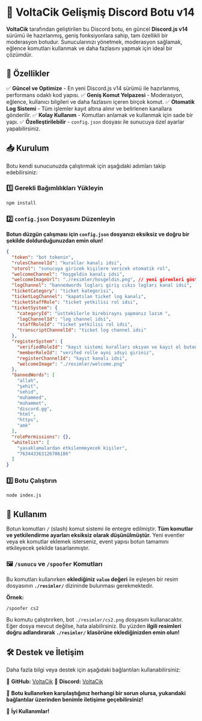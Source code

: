 # 🚀 VoltaCik Gelişmiş Discord Botu v14

**VoltaCik** tarafından geliştirilen bu Discord botu, en güncel **Discord.js v14** sürümü ile hazırlanmış, geniş fonksiyonlara sahip, tam özellikli bir moderasyon botudur. Sunucularınızı yönetmek, moderasyon sağlamak, eğlence komutları kullanmak ve daha fazlasını yapmak için ideal bir çözümdür.

## 🎯 Özellikler

✅ **Güncel ve Optimize** - En yeni Discord.js v14 sürümü ile hazırlanmış, performans odaklı kod yapısı.
✅ **Geniş Komut Yelpazesi** - Moderasyon, eğlence, kullanıcı bilgileri ve daha fazlasını içeren birçok komut.
✅ **Otomatik Log Sistemi** - Tüm işlemler kayıt altına alınır ve belirlenen kanallara gönderilir.
✅ **Kolay Kullanım** - Komutları anlamak ve kullanmak için sade bir yapı.
✅ **Özelleştirilebilir** - `config.json` dosyası ile sunucuya özel ayarlar yapabilirsiniz.

## 📥 Kurulum

Botu kendi sunucunuzda çalıştırmak için aşağıdaki adımları takip edebilirsiniz:

### 1️⃣ Gerekli Bağımlılıkları Yükleyin
```sh
npm install
```

### 2️⃣ `config.json` Dosyasını Düzenleyin
**Botun düzgün çalışması için `config.json` dosyanızı eksiksiz ve doğru bir şekilde doldurduğunuzdan emin olun!**

```json
{
  "token": "bot tokenin",
  "rulesChannelId": "kurallar kanalı idsi",
  "otorol": "sunucuya giricek kişilere vericek otomatik rol",
  "welcomeChannel": "hoşgeldin kanalı idsi",
  "welcomeImageUrl": "./resimler/hosgeldin.png", // yeni girenleri gösterirken altına ekliyeceği resim yolu
  "logChannel": "bannedwords logları giriş cıkıs logları kanal idsi",
  "ticketCategory": "ticket kategorisi",
  "ticketLogChannel": "kapatılan ticket log kanalı",
  "ticketStaffRole": "ticket yetkilisi rol idsi",
  "ticketSystem": {
    "categoryId": "üsttekilerle birebiraynı yapmanız lazım ",
    "logChannelId": "log channel idsi",
    "staffRoleId": "ticket yetkilisi rol idsi",
    "transcriptChannelId": "ticket log channel idsi"
  },
  "registerSystem": {
    "verifiedRoleId": "kayıt sistemi kuralları okıyan ve kayıt ol butonuna basan kişilere verilcek kayılı rol idsi",
    "memberRoleId": "verifed rolle ayni ıdsyi giriniz",
    "registerChannelId": "kayıt kanalı idsi",
    "welcomeImage": "./resimler/welcome.png"
  },
  "bannedWords": [
    "allah",
    "şehit",
    "sehid",
    "muhammed",
    "muhammet",
    "discord.gg",
    "html",
    "https",
    "amk"
  ],
  "rolePermissions": {},
  "whitelist": [
    "yasaklamalardan etkilenmeyecek kişiler",
    "763443363126706186"
  ]
}

```

### 3️⃣ Botu Çalıştırın
```sh
node index.js
```

## 📌 Kullanım
Botun komutları `/` (slash) komut sistemi ile entegre edilmiştir. **Tüm komutlar ve yetkilendirme ayarları eksiksiz olarak düşünülmüştür.** Yeni eventler veya ek komutlar eklemek isterseniz, event yapısı botun tamamını etkileyecek şekilde tasarlanmıştır.

### 🖼️ `/sunucu` ve `/spoofer` Komutları
Bu komutları kullanırken **eklediğiniz `value` değeri** ile eşleşen bir resim dosyasının **`./resimler/`** dizininde bulunması gerekmektedir.

**Örnek:**
```
/spoofer cs2
```
Bu komutu çalıştırırken, bot `./resimler/cs2.png` dosyasını kullanacaktır. Eğer dosya mevcut değilse, hata alabilirsiniz. Bu yüzden **ilgili resimleri doğru adlandırarak `./resimler/` klasörüne eklediğinizden emin olun!**

## 🛠️ Destek ve İletişim
Daha fazla bilgi veya destek için aşağıdaki bağlantıları kullanabilirsiniz:

🔗 **GitHub:** [VoltaCik](https://github.com/voltacik/)
🔗 **Discord:** [VoltaCik](https://discord.com/users/voltacik)

🎉 **Botu kullanırken karşılaştığınız herhangi bir sorun olursa, yukarıdaki bağlantılar üzerinden benimle iletişime geçebilirsiniz!**

🚀 **İyi Kullanımlar!**

